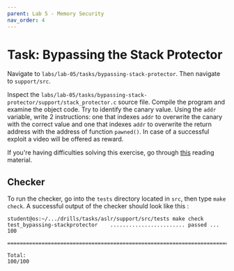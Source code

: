 ```yaml
---
parent: Lab 5 - Memory Security
nav_order: 4
---
```


# Task: Bypassing the Stack Protector

Navigate to `labs/lab-05/tasks/bypassing-stack-protector`.
Then navigate to `support/src`.

Inspect the `labs/lab-05/tasks/bypassing-stack-protector/support/stack_protector.c` source file.
Compile the program and examine the object code.
Try to identify the canary value.
Using the `addr` variable, write 2 instructions: one that indexes `addr` to overwrite the canary with the correct value and one that indexes `addr` to overwrite the return address with the address of function `pawned()`.
In case of a successful exploit a video will be offered as reward.

If you're having difficulties solving this exercise, go through [this](../../reading/memory-security.md) reading material.

## Checker

To run the checker, go into the `tests` directory located in `src`, then type `make check`.
A successful output of the checker should look like this :

```console
student@os:~/.../drills/tasks/aslr/support/src/tests make check
test_bypassing-stackprotector    ........................ passed ... 100

========================================================================

Total:                                                           100/100
```